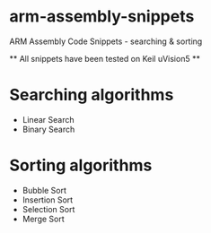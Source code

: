 # arm-assembly-snippets
ARM Assembly Code Snippets - searching &amp; sorting

** All snippets have been tested on Keil uVision5 **

# Searching algorithms
* Linear Search
* Binary Search

# Sorting algorithms
* Bubble Sort
* Insertion Sort
* Selection Sort 
* Merge Sort
